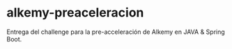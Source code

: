 # alkemy-preaceleracion
Entrega del challenge para la pre-acceleración de Alkemy en JAVA &amp; Spring Boot.
